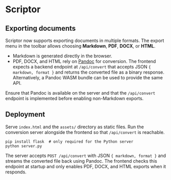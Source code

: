 # Scriptor

## Exporting documents

Scriptor now supports exporting documents in multiple formats. The export menu in the toolbar allows choosing **Markdown**, **PDF**, **DOCX**, or **HTML**.

- Markdown is generated directly in the browser.
- PDF, DOCX, and HTML rely on [Pandoc](https://pandoc.org/) for conversion. The frontend expects a backend endpoint at `/api/convert` that accepts JSON `{ markdown, format }` and returns the converted file as a binary response. Alternatively, a Pandoc WASM bundle can be used to provide the same API.

Ensure that Pandoc is available on the server and that the `/api/convert` endpoint is implemented before enabling non-Markdown exports.

## Deployment

Serve `index.html` and the `assets/` directory as static files. Run the conversion server alongside the frontend so that `/api/convert` is reachable.

```
pip install flask  # only required for the Python server
python server.py
```

The server accepts `POST /api/convert` with JSON `{ markdown, format }` and streams the converted file back using Pandoc. The frontend checks this endpoint at startup and only enables PDF, DOCX, and HTML exports when it responds.
